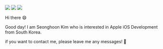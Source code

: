 <img src="https://capsule-render.vercel.app/api?type=waving&color=auto&height=70&section=header" />



<img src="https://capsule-render.vercel.app/api?type=waving&color=auto&height=70&section=footer" />


<img src="https://capsule-render.vercel.app/api?type=Cylinder&color=gradient&customColorList=0,2,9,10,12,13,19,21,23&height=170&section=header&text=Seonghoon%20Kim&fontSize=50&desc=iOS Developer&fontAlignY=45&descAlign=64&descAlignY=75&animation=fadeIn" />



Hi there 😄

Good day! I am Seonghoon Kim who is interested in Apple iOS Development from South Korea. 

if you want to contact me, please leave me any messages! 📩
